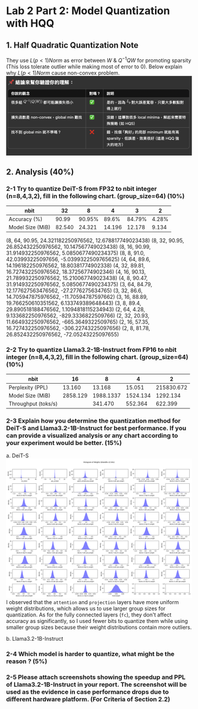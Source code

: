
# Lab 2 Part 2: Model Quantization with HQQ
## 1. Half Quadratic Quantization Note
They use $L(p<1)Norm$ as error between $W$ & $Q^{-1}QW$ for promoting sparsity (This loss tolerate outlier while making most of error to 0).
Below explain why $L(p<1)Norm$ cause non-convex problem.
![Quantization Results](figs/explain_1.png)

## 2. Analysis (40%)
### 2-1 Try to quantize DeiT-S from FP32 to nbit integer (n=8,4,3,2), fill in the following chart. (group_size=64) (10%)
| nbit | 32 | 8 | 4 | 3 | 2 |
|------|----|----|----|----|---|
| Accuracy (%) | 90.99 | 90.95% | 89.6% | 84.79% | 4.28% |
| Model Size (MiB) | 82.540 | 24.321 | 14.196 | 12.178 | 9.134 |


(8, 64, 90.95, 24.321182250976562, 12.678817749023438)
(8, 32, 90.95, 26.852432250976562, 10.147567749023438)
(8, 16, 90.99, 31.914932250976562, 5.0850677490234375)
(8, 8, 91.0, 42.03993225097656, -5.0399322509765625)
(4, 64, 89.6, 14.196182250976562, 18.80381774902338)
(4, 32, 89.81, 16.727432250976562, 18.37256774902346)
(4, 16, 90.13, 21.789932250976562, 15.210067749023438)
(4, 8, 90.47, 31.914932250976562, 5.0850677490234375)
(3, 64, 84.79, 12.177627563476562, -27.2776275634765)
(3, 32, 86.6, 14.705947875976562, -11.70594787597662)
(3, 16, 88.89, 19.766250610351562, 6.133749389648443)
(3, 8, 89.4, 29.890518188476562, 1.1094818115234943)
(2, 64, 4.28, 9.133682250976562, -829.3336822509766)
(2, 32, 20.93, 11.664932250976562, -665.3649322509765)
(2, 16, 57.35, 16.727432250976562, -306.22743225097656)
(2, 8, 81.78, 26.852432250976562, -72.05243225097655)

### 2-2 Try to quantize Llama3.2-1B-Instruct from FP16 to nbit integer (n=8,4,3,2), fill in the following chart. (group_size=64) (10%)
| nbit | 16 | 8 | 4 | 2 |
|------|----|----|----|----|
| Perplexity (PPL) | 13.160 | 13.168 | 15.051 | 215830.672 |
| Model Size (MiB) | 2858.129 | 1988.1337 | 1524.134 | 1292.134 |
| Throughput (toks/s) |  | 341.470 | 552.364 | 622.399 |

### 2-3 Explain how you determine the quantization method for DeiT-S and Llama3.2-1B-Instruct for best performance. If you can provide a visualized analysis or any chart according to your experiment would be better. (15%)

a. DeiT-S
![WeightDistribution](figs/diet_weight_distribution_32.png)
I observed that the `attention` and `projection` layers have more uniform weight distributions, which allows us to use larger group sizes for quantization. As for the fully connected layers (`fc`), they don't affect accuracy as significantly, so I used fewer bits to quantize them while using smaller group sizes because their weight distributions contain more outliers.

b. Llama3.2-1B-Instruct


### 2-4 Which model is harder to quantize, what might be the reason ? (5%)

### 2-5 Please attach screenshots showing the speedup and PPL of Llama3.2-1B-Instruct in your report. The screenshot will be used as the evidence in case performance drops due to different hardware platform. (For Criteria of Section 2.2)